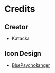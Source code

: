 # Credits

## Creator
- Kattacka

## Icon Design
- [BluePsychoRanger](https://twitter.com/BluPsychoRanger)
